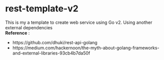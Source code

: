 # rest-template-v2
This is my a template to create web service using Go v2. Using another external dependencies <br/>
<b>Reference</b> : 
<ul>
  <li>https://github.com/dhuki/rest-api-golang</li>
  <li>https://medium.com/hackernoon/the-myth-about-golang-frameworks-and-external-libraries-93cb4b7da50f</li>
</ul>
